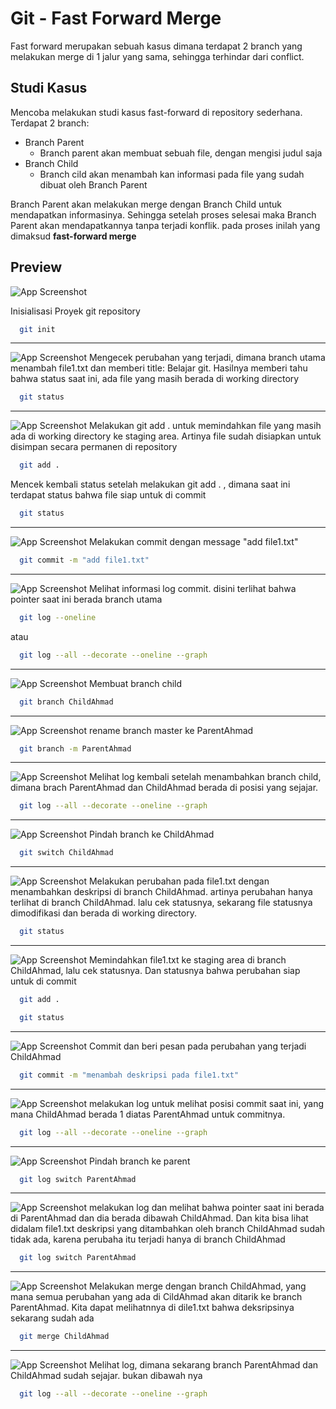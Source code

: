 
# Git - Fast Forward Merge

Fast forward merupakan sebuah kasus dimana terdapat 2 branch yang melakukan merge di 1 jalur yang sama, sehingga terhindar dari conflict.

## Studi Kasus

Mencoba melakukan studi kasus fast-forward di repository sederhana.
Terdapat 2 branch: 
- Branch Parent
    - Branch parent akan membuat sebuah file, dengan mengisi judul saja
- Branch Child
    -   Branch cild akan menambah kan informasi pada file yang sudah dibuat oleh Branch Parent

Branch Parent akan melakukan merge dengan Branch Child untuk mendapatkan informasinya. Sehingga setelah proses selesai maka Branch Parent akan mendapatkannya tanpa terjadi konflik. pada proses inilah yang dimaksud **fast-forward merge**

## Preview

![App Screenshot](./images/1_inisialisasi_proyek.png)

Inisialisasi Proyek git repository
```bash
  git init
```
___


![App Screenshot](./images/2_git_status_menambah_file1_untracted.png)
Mengecek perubahan yang terjadi, dimana branch utama menambah file1.txt dan memberi title: Belajar git. Hasilnya memberi tahu bahwa status saat ini, ada file yang masih berada di working directory
```bash
  git status
```
___


![App Screenshot](./images/3_git_status_menambah_file1_staging.png)
Melakukan git add . untuk memindahkan file yang masih ada di working directory ke staging area. Artinya file sudah disiapkan untuk disimpan secara permanen di repository
```bash
  git add .
```
Mencek kembali status setelah melakukan git add . , dimana saat ini terdapat status bahwa file siap untuk di commit
```bash
  git status
```
___


![App Screenshot](./images/4_commit_file1_branch_ParentAhmad.png)
Melakukan commit dengan message "add file1.txt"
```bash
  git commit -m "add file1.txt"
```
___


![App Screenshot](./images/5_log_pertama.png)
Melihat informasi log commit. disini terlihat bahwa pointer saat ini berada branch utama
```bash
  git log --oneline 
```
atau
```bash
  git log --all --decorate --oneline --graph
```
___

![App Screenshot](./images/6_membuat_branch_baru_ChildAhmad.png)
Membuat branch child
```bash
  git branch ChildAhmad
```
___
![App Screenshot](./images/7_rename_branch_utama_master_ParentAhmad.png)
rename branch master ke ParentAhmad
```bash
  git branch -m ParentAhmad
```

___
![App Screenshot](./images/8_Log_kedua_liat_posisi_branch.png)
Melihat log kembali setelah menambahkan branch child, dimana brach ParentAhmad dan ChildAhmad berada di posisi yang sejajar.
```bash
  git log --all --decorate --oneline --graph
```


___
![App Screenshot](./images/8.1switch_branch_ke_child.png)
Pindah branch ke ChildAhmad
```bash
  git switch ChildAhmad
```

___
![App Screenshot](./images/9_mengubah_file1_di_branch_ChildAhmad.png)
Melakukan perubahan pada file1.txt dengan menambahkan deskripsi di branch ChildAhmad. artinya perubahan hanya terlihat di branch ChildAhmad. lalu cek statusnya, sekarang file statusnya dimodifikasi dan berada di working directory.
```bash
  git status
```


___
![App Screenshot](./images/10_menambah_file1_ke_staging_dan_cek_status.png)
Memindahkan file1.txt ke staging area di branch ChildAhmad, lalu cek statusnya. Dan statusnya bahwa perubahan siap untuk di commit
```bash
  git add .
```

```bash
  git status
```

___
![App Screenshot](./images/11_commit_fil1_di_branch_ChildAhmad.png)
Commit dan beri pesan pada perubahan yang terjadi ChildAhmad
```bash
  git commit -m "menambah deskripsi pada file1.txt"
```


___
![App Screenshot](./images/12_log_ketiga_melihat_posisi_ChildAhmad_mendahului_ParentAhmad.png)
melakukan log untuk melihat posisi commit saat ini, yang mana ChildAhmad berada 1 diatas ParentAhmad untuk commitnya.

```bash
  git log --all --decorate --oneline --graph
```


___
![App Screenshot](./images/13_switch_ke_ParentAhmad.png)
Pindah branch ke parent

```bash
  git log switch ParentAhmad
```

___
![App Screenshot](./images/14_log_keempat_melihat_posisi_branch_ParentAhmad_yang_dibawah_ChildAhmad.png)
melakukan log dan melihat bahwa pointer saat ini berada di ParentAhmad dan dia berada dibawah ChildAhmad. Dan kita bisa lihat didalam file1.txt deskripsi yang ditambahkan oleh branch ChildAhmad sudah tidak ada, karena perubaha itu terjadi hanya di branch ChildAhmad

```bash
  git log switch ParentAhmad
```

___
![App Screenshot](./images/15_merge_ParentAhmad_dengan_ChildAhmad.png)
Melakukan merge dengan branch ChildAhmad, yang mana semua perubahan yang ada di CildAhmad akan ditarik ke branch ParentAhmad. Kita dapat melihatnnya di dile1.txt bahwa deksripsinya sekarang sudah ada

```bash
  git merge ChildAhmad
```

___
![App Screenshot](./images/16_log_kelima_melihat_posisi_branch_yang_sudah_sama.png)
Melihat log, dimana sekarang branch ParentAhmad dan ChildAhmad sudah sejajar. bukan dibawah nya

```bash
  git log --all --decorate --oneline --graph
```
